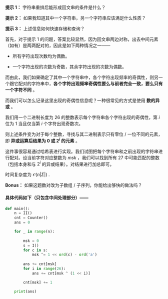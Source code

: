 **提示 1：** 字符串重排后能形成回文串的条件是什么？

**提示 2：** 如果我知道其中一个字符串，另一个字符串应该满足什么性质？

**提示 3：** 上述信息如何快速存储和查询？

首先，对于提示 1 的问题，答案比较显然，因为回文串两边对称，出去中间元素（如有）是两两配对的，因此是如下两种情况之一——

- 所有字符出现次数均为偶数。

- 一个字符出现的次数为奇数，其余字符出现的次数为偶数。

而由此，我们如果确定了其中一个字符串中，各个字符出现频率的奇偶性，则另一个跟它配对的字符串中，**各个字符出现频率奇偶性要么与前者完全一致，要么只有一个字符不同** 。

而我们可以怎么记录这里出现的奇偶性信息呢？一种很常见的方式是使用 **数的异或** 。 

我们用一个二进制长度为 $26$ 的整数表示每个字符串各个字符出现的奇偶性，第 $i$ 位为 $1$ 当且仅当第 $i$ 个字符出现奇数次。

则上述条件变为对于每个整数，寻找与其二进制表示只有零位 / 一位不同的元素，即 **异或运算后结果为 $0$ 或 $2^i$ 的元素** 。

这件事很容易通过哈希表进行实现。我们试图把每个字符串和之前出现的字符串进行配对。设当前字符对应整数为 $msk$ ，我们可以找到所有 $27$ 中可能匹配的整数（包括本身和与 $2^i$ 的异或结果）。对结果进行加总即可。

时间复杂度为 $\mathcal{O}(n|Σ|)$ .

**Bonus：** 如果这题数对改为子数组 / 子序列，你能给出够快的做法吗？

#### 具体代码如下（只包含中间处理部分）——

```Python []
def main():
    n = II()
    cnt = Counter()
    ans = 0

    for _ in range(n):
        
        msk = 0
        s = I()
        for c in s:
            msk ^= 1 << ord(c) - ord('a')
        
        ans += cnt[msk]
        for i in range(26):
            ans += cnt[msk ^ (1 << i)]

        cnt[msk] += 1

    print(ans)
```
